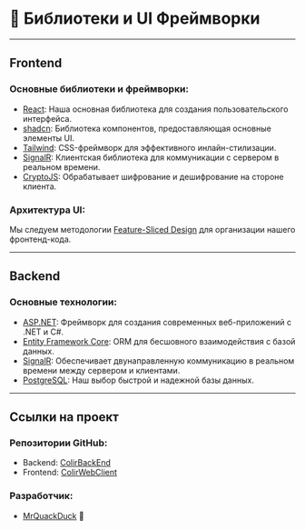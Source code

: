 # 🧰 Библиотеки и UI Фреймворки

---

## Frontend

### Основные библиотеки и фреймворки:

- [React](https://react.dev/): Наша основная библиотека для создания пользовательского интерфейса.
- [shadcn](https://ui.shadcn.com/): Библиотека компонентов, предоставляющая основные элементы UI.
- [Tailwind](https://tailwindcss.com/): CSS-фреймворк для эффективного инлайн-стилизации.
- [SignalR](https://www.npmjs.com/package/@microsoft/signalr): Клиентская библиотека для коммуникации с сервером в реальном времени.
- [CryptoJS](https://cryptojs.gitbook.io/docs/): Обрабатывает шифрование и дешифрование на стороне клиента.

### Архитектура UI:

Мы следуем методологии [Feature-Sliced Design](https://feature-sliced.design/) для организации нашего фронтенд-кода.

---

## Backend

### Основные технологии:

- [ASP.NET](https://dotnet.microsoft.com/en-us/apps/aspnet): Фреймворк для создания современных веб-приложений с .NET и C#.
- [Entity Framework Core](https://learn.microsoft.com/en-us/ef/core/): ORM для бесшовного взаимодействия с базой данных.
- [SignalR](https://dotnet.microsoft.com/en-us/apps/aspnet/signalr): Обеспечивает двунаправленную коммуникацию в реальном времени между сервером и клиентами.
- [PostgreSQL](https://www.postgresql.org/): Наш выбор быстрой и надежной базы данных.

---

## Ссылки на проект

### Репозитории GitHub:

- Backend: [ColirBackEnd](https://github.com/MrQuackDuck/ColirBackend/)
- Frontend: [ColirWebClient](https://github.com/MrQuackDuck/ColirWebClient/)

### Разработчик:

- [MrQuackDuck](https://github.com/MrQuackDuck/) 🦆